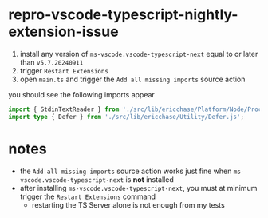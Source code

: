 # repro-vscode-typescript-nightly-extension-issue

1. install any version of `ms-vscode.vscode-typescript-next` equal to or later than `v5.7.20240911`
2. trigger `Restart Extensions`
3. open `main.ts` and trigger the `Add all missing imports` source action

you should see the following imports appear

```ts
import { StdinTextReader } from './src/lib/ericchase/Platform/Node/Process.js';
import type { Defer } from './src/lib/ericchase/Utility/Defer.js';
```

# notes

- the `Add all missing imports` source action works just fine when `ms-vscode.vscode-typescript-next` is **not** installed
- after installing `ms-vscode.vscode-typescript-next`, you must at minimum trigger the `Restart Extensions` command
  - restarting the TS Server alone is not enough from my tests

